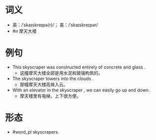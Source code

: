 # 词义
- 英：/ˈskaɪskreɪpə(r)/； 美：/ˈskaɪskreɪpər/
- #n 摩天大楼
# 例句
- This skyscraper was constructed entirely of concrete and glass .
	- 这幢摩天大楼全部是用水泥和玻璃构筑的。
- The skyscraper towers into the clouds .
	- 那幢摩天大楼高耸入云。
- With an elevator in the skyscraper , we can easily go up and down .
	- 摩天楼里有电梯，上下很方便。
# 形态
- #word_pl skyscrapers
